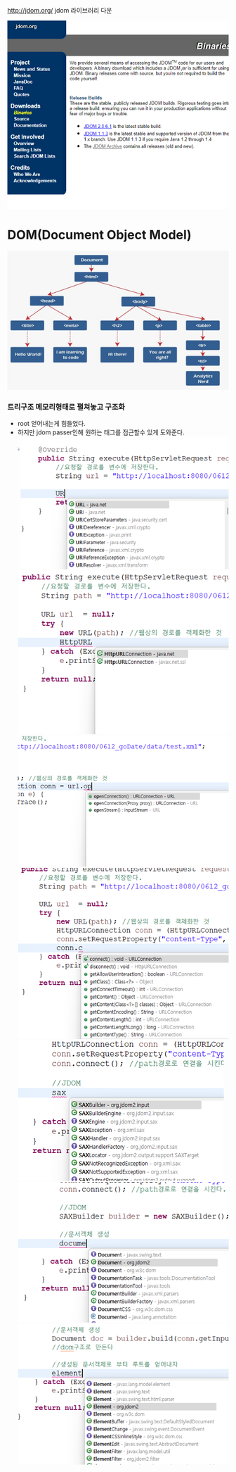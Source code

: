 ---
---

http://jdom.org/ jdom 라이브러리 다운

![image](/assets/img/2025-03-21-xml-파싱/Pasted-image-20240612092438.png)
# DOM(Document Object Model)
![image](/assets/img/2025-03-21-xml-파싱/Pasted-image-20240612093006.png)
### 트리구조 메모리형태로 펼쳐놓고 구조화 

- root 얻어내는게 힘들었다.
- 하지만 jdom passer인해 원하는 태그를 접근할수 있게 도와준다.
 ![image](/assets/img/2025-03-21-xml-파싱/Pasted-image-20240612095830.png)
![image](/assets/img/2025-03-21-xml-파싱/Pasted-image-20240612100201.png)
![image](/assets/img/2025-03-21-xml-파싱/Pasted-image-20240612100219.png)
![image](/assets/img/2025-03-21-xml-파싱/Pasted-image-20240612100227.png)
![image](/assets/img/2025-03-21-xml-파싱/Pasted-image-20240612100249.png)
![image](/assets/img/2025-03-21-xml-파싱/Pasted-image-20240612100304.png)
![image](/assets/img/2025-03-21-xml-파싱/Pasted-image-20240612100319.png)
